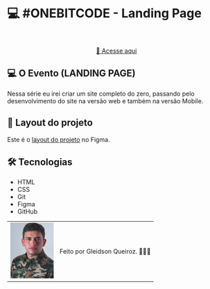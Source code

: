 # 💻 #ONEBITCODE - Landing Page

<img src="" />

<div align="center">

[🚀 Acesse aqui]()

</div>

## 💻 O Evento (LANDING PAGE)

Nessa série eu irei criar um site completo do zero, passando pelo desenvolvimento do site na versão web e também na versão Mobile.

## 🎨 Layout do projeto

Este é o <a href="https://www.figma.com/file/76GJ4uK7PyKeAo6dcpVyjA/Tom's-Jazz-School?node-id=0%3A1">layout do projeto</a> no Figma.

## 🛠 Tecnologias

- HTML
- CSS
- Git
- Figma
- GitHub

<table>
  <tr>
    <td>
     <img src="./assets/avatar-gleidsonqueiroz.png" alt="Avatar gleidson queiroz" width="100px"/>
    </td>
    <td>
      Feito por Gleidson Queiroz.</a> 🙋🏼‍♂️
    </td>
  </tr>
</table>

